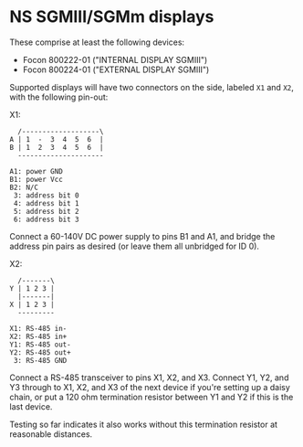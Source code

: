 # NS SGMIII/SGMm displays

These comprise at least the following devices:
- Focon 800222-01 ("INTERNAL DISPLAY SGMIII")
- Focon 800224-01 ("EXTERNAL DISPLAY SGMIII")

Supported displays will have two connectors on the side, labeled `X1` and `X2`, with the following pin-out:

X1:
```
  /-------------------\
A | 1  -  3  4  5  6  |
B | 1  2  3  4  5  6  |
  ---------------------

A1: power GND
B1: power Vcc
B2: N/C
 3: address bit 0
 4: address bit 1
 5: address bit 2
 6: address bit 3
```

Connect a 60-140V DC power supply to pins B1 and A1, and bridge the address pin pairs as desired (or leave them all unbridged for ID 0).

X2:
```
  /-------\
Y | 1 2 3 |
  |-------|
X | 1 2 3 |
  ---------

X1: RS-485 in-
X2: RS-485 in+
Y1: RS-485 out-
Y2: RS-485 out+
 3: RS-485 GND
```

Connect a RS-485 transceiver to pins X1, X2, and X3.
Connect Y1, Y2, and Y3 through to X1, X2, and X3 of the next device if you're setting up a daisy chain,
or put a 120 ohm termination resistor between Y1 and Y2 if this is the last device.

Testing so far indicates it also works without this termination resistor at reasonable distances.